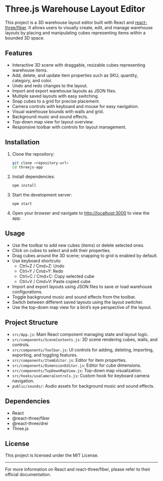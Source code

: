# Three.js Warehouse Layout Editor

This project is a 3D warehouse layout editor built with React and [react-three/fiber](https://github.com/pmndrs/react-three-fiber). It allows users to visually create, edit, and manage warehouse layouts by placing and manipulating cubes representing items within a bounded 3D space.

## Features

- Interactive 3D scene with draggable, resizable cubes representing warehouse items.
- Add, delete, and update item properties such as SKU, quantity, category, and color.
- Undo and redo changes to the layout.
- Import and export warehouse layouts as JSON files.
- Multiple saved layouts with easy switching.
- Snap cubes to a grid for precise placement.
- Camera controls with keyboard and mouse for easy navigation.
- Visual warehouse bounds with walls and grid.
- Background music and sound effects.
- Top-down map view for layout overview.
- Responsive toolbar with controls for layout management.

## Installation

1. Clone the repository:

   ```bash
   git clone <repository-url>
   cd threejs-app
   ```

2. Install dependencies:

   ```bash
   npm install
   ```

3. Start the development server:

   ```bash
   npm start
   ```

4. Open your browser and navigate to [http://localhost:3000](http://localhost:3000) to view the app.

## Usage

- Use the toolbar to add new cubes (items) or delete selected ones.
- Click on cubes to select and edit their properties.
- Drag cubes around the 3D scene; snapping to grid is enabled by default.
- Use keyboard shortcuts:
  - Ctrl+Z / Cmd+Z: Undo
  - Ctrl+Y / Cmd+Y: Redo
  - Ctrl+C / Cmd+C: Copy selected cube
  - Ctrl+V / Cmd+V: Paste copied cube
- Import and export layouts using JSON files to save or load warehouse configurations.
- Toggle background music and sound effects from the toolbar.
- Switch between different saved layouts using the layout switcher.
- Use the top-down map view for a bird’s eye perspective of the layout.

## Project Structure

- `src/App.js`: Main React component managing state and layout logic.
- `src/components/SceneContents.js`: 3D scene rendering cubes, walls, and controls.
- `src/components/Toolbar.js`: UI controls for adding, deleting, importing, exporting, and toggling features.
- `src/components/ItemEditor.js`: Editor for item properties.
- `src/components/DimensionEditor.js`: Editor for cube dimensions.
- `src/components/TopDownMapView.js`: Top-down map visualization.
- `src/hooks/useCameraControls.js`: Custom hook for keyboard camera navigation.
- `public/sounds/`: Audio assets for background music and sound effects.

## Dependencies

- React
- @react-three/fiber
- @react-three/drei
- Three.js

## License

This project is licensed under the MIT License.

---

For more information on React and react-three/fiber, please refer to their official documentation.
